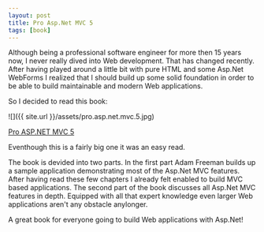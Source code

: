 ```yaml
---
layout: post
title: Pro Asp.Net MVC 5
tags: [book]
---
```


Although being a professional software engineer for more then 15 years now, I never really dived into Web development.
That has changed recently. After having played around a little bit with pure HTML and some Asp.Net WebForms I realized that
I should build up some solid foundation in order to be able to build maintainable and modern Web applications.

So I decided to read this book:

![]({{ site.url }}/assets/pro.asp.net.mvc.5.jpg)

[Pro ASP.NET MVC 5](https://www.amazon.com/Pro-ASP-NET-Experts-Voice-ASP-Net/dp/1430265299/ref=sr_1_3?ie=UTF8&qid=1492427489&sr=8-3&keywords=mvc)

Eventhough this is a fairly big one it was an easy read. 

The book is devided into two parts. In the first part Adam Freeman builds up a sample application demonstrating most
of the Asp.Net MVC features. After having read these few chapters I already felt enabled to build MVC based applications.
The second part of the book discusses all Asp.Net MVC features in depth. Equipped with all that expert knowledge even larger
Web applications aren't any obstacle anylonger.

A great book for everyone going to build Web applications with Asp.Net!


